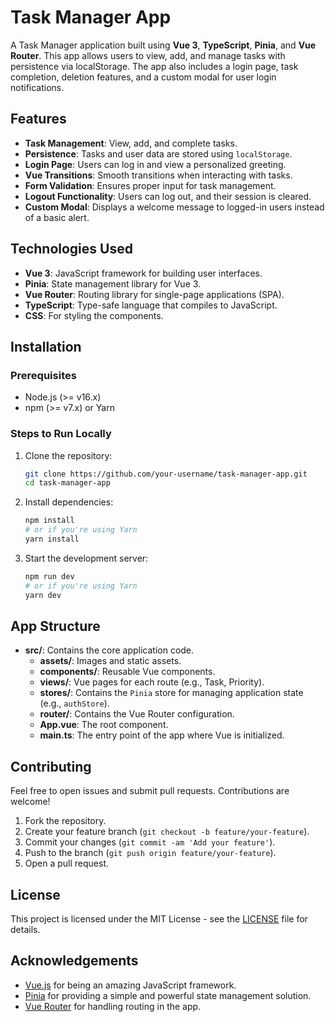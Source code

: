 # Task Manager App

A Task Manager application built using **Vue 3**, **TypeScript**, **Pinia**, and **Vue Router**. This app allows users to view, add, and manage tasks with persistence via localStorage. The app also includes a login page, task completion, deletion features, and a custom modal for user login notifications.

## Features

- **Task Management**: View, add, and complete tasks.
- **Persistence**: Tasks and user data are stored using `localStorage`.
- **Login Page**: Users can log in and view a personalized greeting.
- **Vue Transitions**: Smooth transitions when interacting with tasks.
- **Form Validation**: Ensures proper input for task management.
- **Logout Functionality**: Users can log out, and their session is cleared.
- **Custom Modal**: Displays a welcome message to logged-in users instead of a basic alert.

## Technologies Used

- **Vue 3**: JavaScript framework for building user interfaces.
- **Pinia**: State management library for Vue 3.
- **Vue Router**: Routing library for single-page applications (SPA).
- **TypeScript**: Type-safe language that compiles to JavaScript.
- **CSS**: For styling the components.
  
## Installation

### Prerequisites

- Node.js (>= v16.x)
- npm (>= v7.x) or Yarn

### Steps to Run Locally

1. Clone the repository:
    ```bash
    git clone https://github.com/your-username/task-manager-app.git
    cd task-manager-app
    ```

2. Install dependencies:
    ```bash
    npm install
    # or if you're using Yarn
    yarn install
    ```

3. Start the development server:
    ```bash
    npm run dev
    # or if you're using Yarn
    yarn dev
    ```


## App Structure

- **src/**: Contains the core application code.
  - **assets/**: Images and static assets.
  - **components/**: Reusable Vue components.
  - **views/**: Vue pages for each route (e.g., Task, Priority).
  - **stores/**: Contains the `Pinia` store for managing application state (e.g., `authStore`).
  - **router/**: Contains the Vue Router configuration.
  - **App.vue**: The root component.
  - **main.ts**: The entry point of the app where Vue is initialized.

## Contributing

Feel free to open issues and submit pull requests. Contributions are welcome!

1. Fork the repository.
2. Create your feature branch (`git checkout -b feature/your-feature`).
3. Commit your changes (`git commit -am 'Add your feature'`).
4. Push to the branch (`git push origin feature/your-feature`).
5. Open a pull request.

## License

This project is licensed under the MIT License - see the [LICENSE](LICENSE) file for details.

## Acknowledgements

- [Vue.js](https://vuejs.org/) for being an amazing JavaScript framework.
- [Pinia](https://pinia.vuejs.org/) for providing a simple and powerful state management solution.
- [Vue Router](https://router.vuejs.org/) for handling routing in the app.

